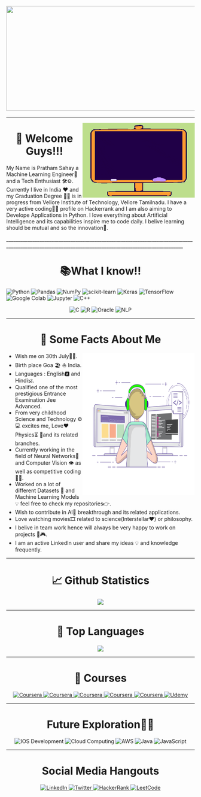 <p align = "center">
  <img width="820" height="280" src="https://github.com/pratham12s/pratham12s/blob/main/final_601e4c1c9329dd002f31cbaf_208516.gif" />
</p>


_______________________________________________________________________________________________________________________________________________________
<img align ="right" img width="300" height="200" src="https://github.com/pratham12s/pratham12s/blob/main/gif-1.gif" />
<h1 align ="center">👋 Welcome Guys!!!</h1>
<p> My Name is Pratham Sahay a Machine Learning Engineer🤖 and a Tech Enthusiast 🛠⚙. Currently I live in India ❤ and  my Graduation Degree 👨‍🎓 is in progress from Vellore Institute of Technology, Vellore Tamilnadu. I have a very active coding👨‍💻 profile on Hackerrank and I am also aiming to Develope Applications in Python. I love everything about Artificial Intelligence and its capabilities inspire me to code daily. 
I belive learning should be mutual and so the innovation🚀.</p> 
________________________________________________________________________________________________________________________________________________________
<h1 align ="center">📚What I know!!</h1>
<p>
<img alt="Python" src="https://img.shields.io/badge/python%20-%233776AB.svg?&style=for-the-badge&logo=python&logoColor=white"/> <img alt="Pandas" src="https://img.shields.io/badge/pandas%20-%23150458.svg?&style=for-the-badge&logo=pandas&logoColor=white"/> <img alt="NumPy"
src="https://img.shields.io/badge/NumPy%20-%23013243.svg?&style=for-the-badge&logo=NumPy&logoColor=white"/> <img alt="scikit-learn" src="https://img.shields.io/badge/scikit%20learn%20-%23F7931E.svg?&style=for-the-badge&logo=scikit-learn&logoColor=white"/> <img alt="Keras" 
src="https://img.shields.io/badge/Keras%20-%23D00000.svg?&style=for-the-badge&logo=Keras&logoColor=white"/> <img alt="TensorFlow" src="https://img.shields.io/badge/TensorFlow%20-%23FF6F00.svg?&style=for-the-badge&logo=TensorFlow&logoColor=white" /> <img alt="Google Colab" src="https://img.shields.io/badge/google%20colab%20-%23F9AB00.svg?&style=for-the-badge&logo=google-colab&logoColor=white" /> <img alt="Jupyter" src="https://img.shields.io/badge/Jupyter%20-%23F37626.svg?&style=for-the-badge&logo=jupyter&logoColor=white" /> <img alt="C++" 
src="https://img.shields.io/badge/c++%20-%2300599C.svg?&style=for-the-badge&logo=c%2B%2B&ogoColor=white"/> <p align ="center"><img alt="C"
src="https://img.shields.io/badge/c%20-%2300599C.svg?&style=for-the-badge&logo=c&logoColor=white"/> <img alt="R"
src="https://img.shields.io/badge/r-%23276DC3.svg?&style=for-the-badge&logo=r&logoColor=white"/> <img alt="Oracle" 
src ="https://img.shields.io/badge/oracle%20-%23F00000.svg?&style=for-the-badge&logo=oracle&logoColor=white" /> <img alt="NLP" 
src ="https://img.shields.io/badge/-NLP%20%20%20-lightgrey?style=flat-square" /></p></p>

___________________________________________________________________________________________________________________________________________________________

<h1 align ="center"> 📝 Some Facts About Me </h1>
<img align ="right" img width="300" height="380" src="https://github.com/pratham12s/pratham12s/blob/main/coding-freak.gif" />
<ul>
  <li> Wish me on 30th July🍰🎊.</li>
  <li> Birth place Goa 🏖 ⛵ India.</li>
  <li> Languages : English🅰 and Hindi🕉.</li>
  <li> Qualified one of the most prestigious Entrance Examination Jee Advanced.</li>
  <li> From very childhood Science and Technology ⚙ 💻 excites me, Love❤ Physics⏳ 📐and its related branches.</li>
  <li> Currently working in the field of Neural Networks🧠 and Computer Vision 👁 as well as competitive coding👨‍💻.</li>
  <li> Worked on a lot of different Datasets 🧾 and Machine Learning Models 💡 feel free to check my repositories👉.</li>
  <li> Wish to contribute in AI🤖 breakthrough and its related applications.</li>
  <li> Love watching movies🎞 related to science(Interstellar❤) or philosophy.</li>
  <li> I belive in team work hence will always be very happy to work on projects 🧩🎮.</li>
  <li> I am an active LinkedIn user and share my ideas 💡 and knowledge frequently.
</ul>

_____________________________________________________________________________________________________________________________________________________________

<h1 align="center"> 📈 Github Statistics </h1>

<p align ="center">
  <a href="https://github.com/pratham12s/github-readme-stats">
    <img align="center" src="https://github-readme-stats.vercel.app/api?username=pratham12s&show_icons=true&theme=radical" />
  </a>
</p>


_______________________________________________________________________________________________________________________________________________________________

<h1 align="center">🥇 Top Languages </h1>

<p align ="center">
  <a href="https://github.com/pratham12s/github-readme-stats">
    <img align="center" src="https://github-readme-stats.vercel.app/api/top-langs/?username=pratham12s&show_icons=true&theme=radical&langs_count=8" />
  </a>
</p>

________________________________________________________________________________________________________________________________________________________________

<h1 align = "center"> 📔 Courses </h1>
<p align ="center">
 <a href="https://www.coursera.org/account/accomplishments/verify/GHS9ZHAY6V6Y"> <img alt="Coursera" src="https://img.shields.io/badge/coursera%20Neural%20Network%20 Spcialization%20-%230056D2.svg?&style=for-the-badge&logo=coursera&logoColor=white" /> </a>
 <a href="https://www.coursera.org/account/accomplishments/verify/PYWCUFT9LSJR"> <img alt="Coursera" src="https://img.shields.io/badge/coursera%20Python%20Data%20structures%20-%230056D2.svg?&style=for-the-badge&logo=coursera&logoColor=white" /> </a>
 <a href="https://www.coursera.org/account/accomplishments/verify/YJ7NQEVFXU4L"> <img alt="Coursera" src="https://img.shields.io/badge/coursera%20Programming%20for%20Everybody-%230056D2.svg?&style=for-the-badge&logo=coursera&logoColor=white" /> </a>
 <a href="https://www.coursera.org/account/accomplishments/verify/5YL4LKCFE7PL"> <img alt="Coursera" src="https://img.shields.io/badge/coursera%20Algorithmic%20Thinking%20-%230056D2.svg?&style=for-the-badge&logo=coursera&logoColor=white" /> </a>
 <a href="https://www.coursera.org/account/accomplishments/verify/QF5Q74CBAP3L"> <img alt="Coursera" src="https://img.shields.io/badge/coursera%20Data%20structures%20-%230056D2.svg?&style=for-the-badge&logo=coursera&logoColor=white" /> </a>
 <a href="https://www.udemy.com/certificate/UC-b5f71b1c-1709-439e-be42-405e331b3e68/"> <img alt="Udemy" src="https://img.shields.io/badge/udemy%20Machine%20Learning%20Bootcamp%20-%23EC5252.svg?&style=for-the-badge&logo=udemy&logoColor=white" /> </a>
</p>

__________________________________________________________________________________________________________________________________________________________________

<h1 align = "center"> Future Exploration🔎📖 </h1>
<p align = "center">
<img alt="IOS Development" src="https://img.shields.io/badge/IOS%20Development%20-%23000000.svg?&style=for-the-badge&logo=ios&logoColor=white"/>
<img alt="Cloud Computing" src="https://img.shields.io/badge/Google%20Cloud%20-%234285F4.svg?&style=for-the-badge&logo=google-cloud&logoColor=white"/>
<img alt="AWS" src="https://img.shields.io/badge/Amazon%20AWS%20-%23232F3E.svg?&style=for-the-badge&logo=amazon-aws&logoColor=white"/>
<img alt="Java" src="https://img.shields.io/badge/JAVA%20-%23007396.svg?&style=for-the-badge&logo=java&logoColor=white"/>
<img alt="JavaScript" src="https://img.shields.io/badge/JavaScript%20-%23F7DF1E.svg?&style=for-the-badge&logo=javascript&logoColor=white"/>
</p>

____________________________________________________________________________________________________________________________________________________________________
<h1 align = "center"> Social Media Hangouts </h1>

<p align = "center">
 <a href="https://www.linkedin.com/in/pratham-sahay/"> <img alt="LinkedIn" src="https://img.shields.io/badge/linkedin-%230077B5.svg?&style=for-the-badge&logo=linkedin&logoColor=white" /> </a>
 <a href="https://twitter.com/PRATHAMSAHAY5"> <img alt="Twitter" src="https://img.shields.io/badge/twitter-%231DA1F2.svg?&style=for-the-badge&logo=twitter&logoColor=white" /> </a>
 <a href="www.hackerrank.com/pratham_sahay201"> <img alt="HackerRank" src= "https://img.shields.io/badge/-Hackerrank-2EC866?style=for-the-badge&logo=HackerRank&logoColor=white" /> </a>
 <a href="https://leetcode.com/pysome3_1/"> <img alt="LeetCode" src= "https://img.shields.io/badge/-LeetCode-FFA116?style=for-the-badge&logo=LeetCode&logoColor=white" /> </a> 
</p>












